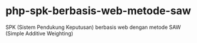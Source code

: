 # php-spk-berbasis-web-metode-saw
SPK (Sistem Pendukung Keputusan) berbasis web dengan metode SAW (Simple Additive Weighting)
